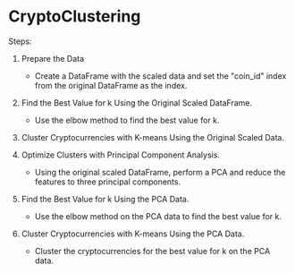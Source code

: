 # CryptoClustering

Steps: 

   1. Prepare the Data
        - Create a DataFrame with the scaled data and set the "coin_id" index from the original DataFrame as the index.

   2. Find the Best Value for k Using the Original Scaled DataFrame.
        - Use the elbow method to find the best value for k. 

   3. Cluster Cryptocurrencies with K-means Using the Original Scaled Data.

   4. Optimize Clusters with Principal Component Analysis.
        - Using the original scaled DataFrame, perform a PCA and reduce the features to three principal components.

   5. Find the Best Value for k Using the PCA Data.
        - Use the elbow method on the PCA data to find the best value for k.
        
   6. Cluster Cryptocurrencies with K-means Using the PCA Data.
        -  Cluster the cryptocurrencies for the best value for k on the PCA data.
    